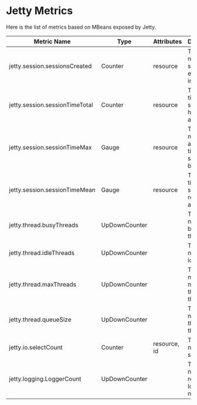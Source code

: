 # Jetty Metrics

Here is the list of metrics based on MBeans exposed by Jetty.

| Metric Name                    | Type          | Attributes   | Description                                          |
|--------------------------------|---------------|--------------|------------------------------------------------------|
| jetty.session.sessionsCreated  | Counter       | resource     | The number of sessions established in total          |
| jetty.session.sessionTimeTotal | Counter       | resource     | The total time sessions have been active             |
| jetty.session.sessionTimeMax   | Gauge         | resource     | The maximum amount of time a session has been active |
| jetty.session.sessionTimeMean  | Gauge         | resource     | The mean time sessions remain active                 |
| jetty.thread.busyThreads       | UpDownCounter |              | The current number of busy threads                   |
| jetty.thread.idleThreads       | UpDownCounter |              | The current number of idle threads                   |
| jetty.thread.maxThreads        | UpDownCounter |              | The maximum number of threads in the pool            |
| jetty.thread.queueSize         | UpDownCounter |              | The current number of threads in the queue           |
| jetty.io.selectCount           | Counter       | resource, id | The number of select calls                           |
| jetty.logging.LoggerCount      | UpDownCounter |              | The number of registered loggers by name             |
